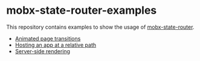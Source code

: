 mobx-state-router-examples
==========================

This repository contains examples to show the usage of [mobx-state-router](https://github.com/nareshbhatia/mobx-state-router).

- [Animated page transitions](./animated-transitions)
- [Hosting an app at a relative path](./relative-paths)
- [Server-side rendering](./ssr)
